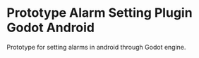 # Prototype Alarm Setting Plugin Godot Android
Prototype for setting alarms in android through Godot engine.
